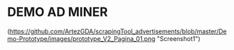 # DEMO AD MINER #

(https://github.com/ArtezGDA/scrapingTool_advertisements/blob/master/Demo-Prototype/images/prototype_V2_Pagina_01.png "Screenshot1")

